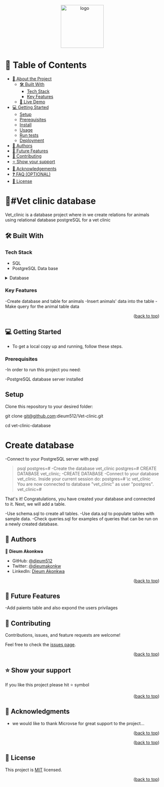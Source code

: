 <a name="readme-top"></a>


<div align="center">
 
  <img src="https://d1q6f0aelx0por.cloudfront.net/product-logos/library-postgres-logo.png" alt="logo" width="140"  height="auto" />
  <br/>



</div>


# 📗 Table of Contents

- [📖 About the Project](#about-project)
  - [🛠 Built With](#built-with)
    - [Tech Stack](#tech-stack)
    - [Key Features](#key-features)
  - [🚀 Live Demo](#live-demo)
- [💻 Getting Started](#getting-started)
  - [Setup](#setup)
  - [Prerequisites](#prerequisites)
  - [Install](#install)
  - [Usage](#usage)
  - [Run tests](#run-tests)
  - [Deployment](#deployment)
- [👥 Authors](#authors)
- [🔭 Future Features](#future-features)
- [🤝 Contributing](#contributing)
- [⭐️ Show your support](#support)
- [🙏 Acknowledgements](#acknowledgements)
- [❓ FAQ (OPTIONAL)](#faq)
- [📝 License](#license)

<!-- PROJECT DESCRIPTION -->

# 📖#Vet clinic database
Vet_clinic  is a database project where in we create relations for animals using relational database postgreSQL  for a vet clinic

## 🛠 Built With <a name="built-with"></a>

### Tech Stack <a name="tech-stack"></a>

- SQL
- PostgreSQL Data base


  
<details>
<summary>Database</summary>
  <ul>
    <li><a href="https://www.postgresql.org/">PostgreSQL</a></li>
  </ul>
</details>

<!-- Features -->

### Key Features <a name="key-features"></a>


-Create database and table for animals
-Insert animals' data into the table
-Make query for the animal table data

<p align="right">(<a href="#readme-top">back to top</a>)</p>

<!-- GETTING STARTED -->


## 💻 Getting Started <a name="getting-started"></a>

- To get a local copy up and running, follow these steps.

### Prerequisites
-In order to run this project you need:

-PostgreSQL database server installed



## Setup
Clone this repository to your desired folder:

git clone git@github.com:dieum512/Vet-clinic.git

cd vet-clinic-database

# Create database
-Connect to your PostgreSQL server with psql
> psql
postgres=#
-Create the database vet_clinic
postgres=# CREATE DATABASE vet_clinic;
-CREATE DATABASE
-Connect to your database vet_clinic. Inside your current session do:
postgres=# \c vet_clinic
You are now connected to database "vet_clinic" as user "postgres".
vet_clinic=#


That's it! Congratulations, you have created your database and connected to it. Next, we will add a table.

-Use schema.sql to create all tables.
-Use data.sql to populate tables with sample data.
-Check queries.sql for examples of queries that can be run on a newly created database.



<!-- AUTHORS -->

## 👥 Authors <a name="authors"></a>


👤 **Dieum Akonkwa**

- GitHub: [@dieum512](https://github.com/dieum512/)
- Twitter: [@dieumakonkw](https://twitter.com/dieumakonkw)
- LinkedIn: [Dieum Akonkwa](https://www.linkedin.com/in/dieum-akonkwa/)

<p align="right">(<a href="#readme-top">back to top</a>)</p>

<!-- FUTURE FEATURES -->

## 🔭 Future Features <a name="future-features"></a>
-Add paients table and also expond the users privilages 


<!-- CONTRIBUTING -->

## 🤝 Contributing <a name="contributing"></a>

Contributions, issues, and feature requests are welcome!

Feel free to check the [issues page](https://github.com/dieum512/Vet-clinic/issues).

<p align="right">(<a href="#readme-top">back to top</a>)</p>

<!-- SUPPORT -->

## ⭐️ Show your support <a name="support"></a>



If you like this project please hit ⭐️ symbol

<p align="right">(<a href="#readme-top">back to top</a>)</p>

<!-- ACKNOWLEDGEMENTS -->

## 🙏 Acknowledgments <a name="acknowledgements"></a>



- we would like to thank Microvse for great support to the project...


<p align="right">(<a href="#readme-top">back to top</a>)</p>



<p align="right">(<a href="#readme-top">back to top</a>)</p>

<!-- LICENSE -->

## 📝 License <a name="license"></a>

This project is [MIT](./LICENSE) licensed.


<p align="right">(<a href="#readme-top">back to top</a>)</p>
